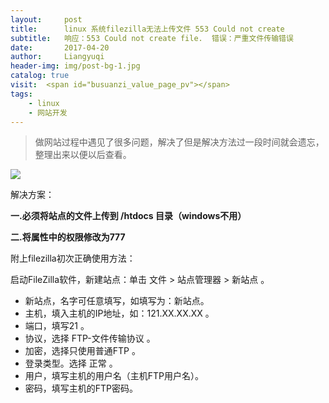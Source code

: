 ```yaml
---
layout:     post
title:      linux 系统filezilla无法上传文件 553 Could not create
subtitle:   响应：553 Could not create file.  错误：严重文件传输错误
date:       2017-04-20
author:     Liangyuqi
header-img: img/post-bg-1.jpg
catalog: true
visit:  <span id="busuanzi_value_page_pv"></span>
tags:
    - linux
    - 网站开发
---
```


>做网站过程中遇见了很多问题，解决了但是解决方法过一段时间就会遗忘，整理出来以便以后查看。



![](http://images2015.cnblogs.com/blog/1017580/201704/1017580-20170420184855727-1086719316.png)

解决方案：

 **一.必须将站点的文件上传到 /htdocs 目录（windows不用）**

 **二.将属性中的权限修改为777**

附上filezilla初次正确使用方法：

启动FileZilla软件，新建站点：单击 文件 > 站点管理器  > 新站点 。

- 新站点，名字可任意填写，如填写为：新站点。
- 主机，填入主机的IP地址，如：121.XX.XX.XX 。
- 端口，填写21 。
- 协议，选择 FTP-文件传输协议 。
- 加密，选择只使用普通FTP 。
- 登录类型。选择 正常 。
- 用户，填写主机的用户名（主机FTP用户名）。
- 密码，填写主机的FTP密码。